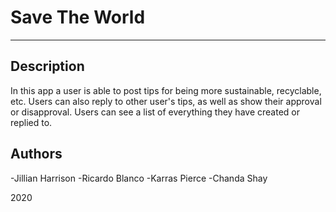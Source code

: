 # Save The World

---

## Description

 In this app a user is able to post tips for being more sustainable, recyclable, etc.
 Users can also reply to other user's tips, as well as show their approval or disapproval.
 Users can see a list of everything they have created or replied to.

 ## Authors

 -Jillian Harrison
 -Ricardo Blanco
 -Karras Pierce
 -Chanda Shay



 2020